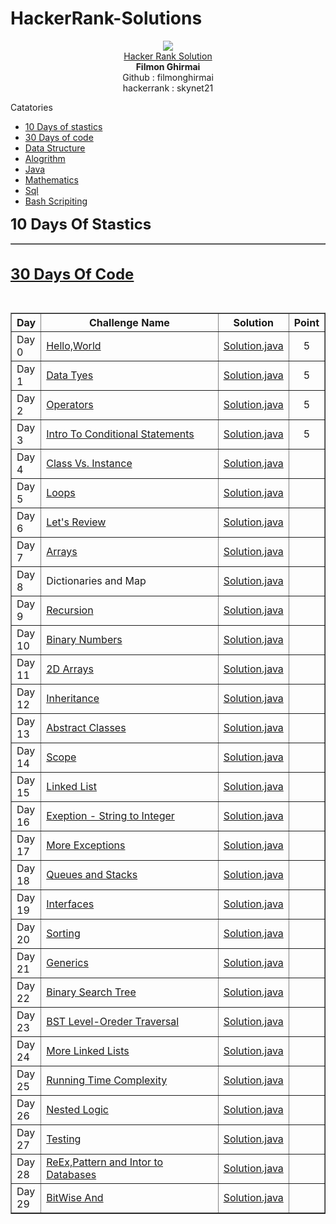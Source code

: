 # HackerRank-Solutions

<body>
	<div align="center"><img src="hr.png"></div>
	<div align="center"><u>Hacker Rank Solution</u></div>
	<div align="center"><b>Filmon Ghirmai</b></div>
	<div align="center">Github     : filmonghirmai</div>
	<div align="center">hackerrank : skynet21</div>
	</div>

<p>Catatories
<ul>
	<li><a href="">10 Days of stastics</a></li>
	<li><a href="">30 Days of code</a></li>
	<li><a href="">Data Structure</a></li>
	<li><a href="">Alogrithm</a></li>
	<li><a href="">Java</a></li>
	<li><a href="">Mathematics</a></li>
	<li><a href="">Sql</a></li>
	<li><a href="">Bash Scripiting</a></li>
	
</ul>


<div><b><font size="5">10 Days Of Stastics</font></b></div>
<table border="1"></table>
<br/>

<div><b><font size="5"><a href="www.hackerrank.com" title="HakerRank">30 Days Of Code</a></font></b></div>
<p> 
</p>
<br/>
<table border="1" cellpadding="5">
	<thead><tr>
		<th>Day</th>
		<th width="60%">Challenge Name</th>
		<th>Solution</th>
		<th>Point</th>
	</tr>
	</thead>
	<tbody>
		<tr>
			<td>Day 0</td>
			<td><a href="">Hello,World</a></td>
			<td><a href="https://github.com/filmonghirmai/HackerRank-Solutions/blob/master/src/Thirty_Days_OF_Code/HelloWorld.java">Solution.java</a></td>
			<td align="center">5</td>
		</tr>
		<tr>
			<td>Day 1</td>
			<td><a href="">Data Tyes</a></td>
			<td><a href="">Solution.java</a></td>
			<td align="center">5</td>
		</tr>
		<tr>
			<td>Day 2</td>
			<td><a href="">Operators</a></td>
			<td><a href="">Solution.java</a></td>
			<td align="center">5</td>
		</tr>
		<tr>
			<td>Day 3</td>
			<td><a href="">Intro To Conditional Statements</a></td>
			<td><a href="">Solution.java</a></td>
			<td align="center">5</td>
		</tr>
		<tr>
			<td>Day 4</td>
			<td><a href="">Class Vs. Instance</a></td>
			<td><a href="">Solution.java</a></td>
			<td align="center"></td>
		</tr>
		<tr>
			<td>Day 5</td>
			<td><a href="">Loops</a></td>
			<td><a href="">Solution.java</a></td>
			<td align="center"></td>
		</tr>
		<tr>
			<td>Day 6</td>
			<td><a href="">Let's Review</a></td>
			<td><a href="">Solution.java</a></td>
			<td align="center"></td>
		</tr>
		<tr>
			<td>Day 7</td>
			<td><a href="">Arrays</a></td>
			<td><a href="">Solution.java</a></td>
			<td align="center"></td>
		</tr>
		<tr>
			<td>Day 8</td>
			<td><a href=""></a>Dictionaries and Map<a></td>
			<td><a href="">Solution.java</a></td>
			<td align="center"></td>
		</tr>
		<tr>
			<td>Day 9</td>
			<td><a href="">Recursion</a></td>
			<td><a href="">Solution.java</a></td>
			<td align="center"></td>
		</tr>
		<tr>
			<td>Day 10</td>
			<td><a href="">Binary Numbers</a></td>
			<td><a href="">Solution.java</a></td>
			<td align="center"></td>
		</tr><tr>
			<td>Day 11</td>
			<td><a href="">2D Arrays</a></td>
			<td><a href="">Solution.java</a></td>
			<td align="center"></td>
		</tr><tr>
			<td>Day 12</td>
			<td><a href="">Inheritance</a></td>
			<td><a href="">Solution.java</a></td>
			<td align="center"></td>
		</tr><tr>
			<td>Day 13</td>
			<td><a href="">Abstract Classes</a></td>
			<td><a href="">Solution.java</a></td>
			<td align="center"></td>
		</tr>
		<tr>
			<td>Day 14</td>
			<td><a href="">Scope</a></td>
			<td><a href="">Solution.java</a></td>
			<td align="center"></td>
		</tr>
		<tr>
			<td>Day 15</td>
			<td><a href="">Linked List</a></td>
			<td><a href="">Solution.java</a></td>
			<td align="center"></td>
		</tr>
		<tr>
			<td>Day 16</td>
			<td><a href="">Exeption - String to Integer</a></td>
			<td><a href="">Solution.java</a></td>
			<td align="center"></td>
		</tr>
		<tr>
			<td>Day 17</td>
			<td><a href="">More Exceptions</a></td>
			<td><a href="">Solution.java</a></td>
			<td align="center"></td>
		</tr>
		<tr>
			<td>Day 18</td>
			<td><a href="">Queues and Stacks</a></td>
			<td><a href="">Solution.java</a></td>
			<td align="center"></td>
		</tr>
		<tr>
			<td>Day 19</td>
			<td><a href="">Interfaces</a></td>
			<td><a href="">Solution.java</a></td>
			<td align="center"></td>
		</tr>
		<tr>
			<td>Day 20</td>
			<td><a href="">Sorting</a></td>
			<td><a href="">Solution.java</a></td>
			<td align="center"></td>
		</tr>
		<tr>
			<td>Day 21</td>
			<td><a href="">Generics</a></td>
			<td><a href="">Solution.java</a></td>
			<td align="center"></td>
		</tr>
		<tr>
			<td>Day 22</td>
			<td><a href="">Binary Search Tree</a></td>
			<td><a href="">Solution.java</a></td>
			<td align="center"></td>
		</tr>
		<tr>
			<td>Day 23</td>
			<td><a href="">BST Level-Oreder Traversal</a></td>
			<td><a href="">Solution.java</a></td>
			<td align="center"></td>
		</tr>
		<tr>
			<td>Day 24</td>
			<td><a href="">More Linked Lists</a></td>
			<td><a href="">Solution.java</a></td>
			<td align="center"></td>
		</tr>
		<tr>
			<td>Day 25</td>
			<td><a href="">Running Time Complexity</a></td>
			<td><a href="">Solution.java</a></td>
			<td align="center"></td>
		</tr>
		<tr>
			<td>Day 26</td>
			<td><a href="">Nested Logic</a></td>
			<td><a href="">Solution.java</a></td>
			<td align="center"></td>
		</tr>
		<tr>
			<td>Day 27</td>
			<td><a href="">Testing</a></td>
			<td><a href="">Solution.java</a></td>
			<td align="center"></td>
		</tr>
		<tr>
			<td>Day 28</td>
			<td><a href="">ReEx,Pattern and Intor to Databases</a></td>
			<td><a href="">Solution.java</a></td>
			<td align="center"></td>
		</tr>
		<tr>
			<td>Day 29</td>
			<td><a href="">BitWise And</a></td>
			<td><a href="">Solution.java</a></td>
			<td align="center"></td>
		</tr>
	</tbody>
</table>
